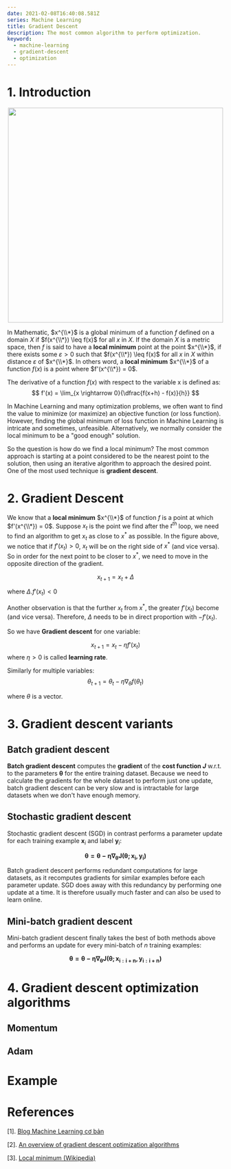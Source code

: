 ```yaml
---
date: 2021-02-08T16:40:08.581Z
series: Machine Learning
title: Gradient Descent
description: The most common algorithm to perform optimization.
keyword:
  - machine-learning
  - gradient-descent
  - optimization
---
```

# 1. Introduction

<img src="http://mathonline.wdfiles.com/local--files/local-maxima-and-minima-and-absolute-maxima-and-minima/Screen%20Shot%202014-08-31%20at%202.33.00%20PM.png" style="display: block;
  margin-left: auto;
  margin-right: auto;
  width: 500px;"></img>

In Mathematic, $x^{\\*}$ is a global minimum of a function $f$ defined on a domain $X$ if $f(x^{\\*}) \leq f(x)$ for all $x$ in $X$. If the domain $X$ is a metric space, then $f$ is said to have a **local minimum** point at the point $x^{\\*}$, if there exists some $ε > 0$ such that $f(x^{\\*}) \leq f(x)$ for all $x$ in $X$ within distance $ε$ of $x^{\\*}$. In others word, a **local minimum** $x^{\\*}$ of a function $f(x)$ is a point where $f'(x^{\\*}) = 0$.

The derivative of a function $f(x)$ with respect to the variable x is defined as:
$$
f'(x) = \lim_{x \rightarrow 0}{\dfrac{f(x+h) - f(x)}{h}}
$$


In Machine Learning and many optimization problems, we often want to find the value to minimize (or maximize) an objective function (or loss function). However, finding the global minimum of loss function in Machine Learning is intricate and sometimes, unfeasible. Alternatively, we normally consider the local minimum to be a "good enough" solution.

So the question is how do we find a local minimum? The most common approach is starting at a point considered to be the nearest point to the solution, then using an iterative algorithm to approach the desired point. One of the most used technique is **gradient descent**.



# 2. Gradient Descent

We know that a **local minimum** $x^{\\*}$ of function $f$ is a point at which $f'(x^{\\*}) = 0$. Suppose $x_t$ is the point we find after the $t^{th}$ loop, we need to find an algorithm to get $x_t$ as close to $x^*$ as possible. In the figure above, we notice that if $f'(x_t) > 0$, $x_t$ will be on the right side of $x^*$ (and vice versa). So in order for the next point to be closer to $x^*$, we need to move in the opposite direction of the gradient. 

$$
x_{t+1} = x_t + \Delta
$$

where $\Delta.f'(x_t) < 0$

Another observation is that the further $x_t$ from $x^*$, the greater $f'(x_t)$ become (and vice versa). Therefore, $\Delta$ needs to be in direct proportion with $-f'(x_t)$.


So we have **Gradient descent** for one variable:

$$
x_{t+1} = x_t - \eta f'(x_t)
$$
where $\eta > 0$ is called **learning rate**. 

Similarly for multiple variables:
$$
\theta_{t+1} = \theta_t - \eta\nabla_{\theta}f(\theta_t)
$$

where $\theta$ is a vector.

# 3. Gradient descent variants
## Batch gradient descent
**Batch gradient descent** computes the **gradient** of the **cost function $J$** w.r.t. to the parameters $\bm\theta$ for the entire training dataset. Because we need to calculate the gradients for the whole dataset to perform just one update, batch gradient descent can be very slow and is intractable for large datasets when we don't have enough memory.



## Stochastic gradient descent
Stochastic gradient descent (SGD) in contrast performs a parameter update for each training example $\bm x_i$ and label $\bm y_i$:

$$
\bm{\theta = \theta - \eta\nabla_{\theta}J(\theta; x_i,y_i)}
$$

Batch gradient descent performs redundant computations for large datasets, as it recomputes gradients for similar examples before each parameter update. SGD does away with this redundancy by performing one update at a time. It is therefore usually much faster and can also be used to learn online.
## Mini-batch gradient descent
Mini-batch gradient descent finally takes the best of both methods above and performs an update for every mini-batch of $n$ training examples:

$$
\bm{\theta = \theta - \eta\nabla_{\theta}J(\theta; x_{i:i+n},y_{i:i+n})}
$$

# 4. Gradient descent optimization algorithms
## Momentum
## Adam


# Example
# References
[1]. [Blog Machine Learning cơ bản](https://machinelearningcoban.com/2017/01/12/gradientdescent/)

[2]. [An overview of gradient descent optimization algorithms](https://ruder.io/optimizing-gradient-descent/)

[3]. [Local minimum (Wikipedia)](https://en.wikipedia.org/wiki/Maxima_and_minima)

